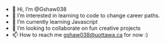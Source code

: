 - 👋 Hi, I’m @Gshaw038
- 👀 I’m interested in learning to code to change career paths.
- 🌱 I’m currently learning Javascript
- 💞️ I’m looking to collaborate on fun creative projects
- 📫 How to reach me gshaw038@uottawa.ca for now :)

<!---
Gshaw038/Gshaw038 is a ✨ special ✨ repository because its `README.md` (this file) appears on your GitHub profile.
You can click the Preview link to take a look at your changes.
--->
